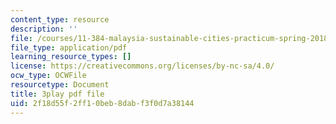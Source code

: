 ```yaml
---
content_type: resource
description: ''
file: /courses/11-384-malaysia-sustainable-cities-practicum-spring-2018/2f18d55f2ff10beb8dabf3f0d7a38144_2Y0cpVGuDoM.pdf
file_type: application/pdf
learning_resource_types: []
license: https://creativecommons.org/licenses/by-nc-sa/4.0/
ocw_type: OCWFile
resourcetype: Document
title: 3play pdf file
uid: 2f18d55f-2ff1-0beb-8dab-f3f0d7a38144
---
```

